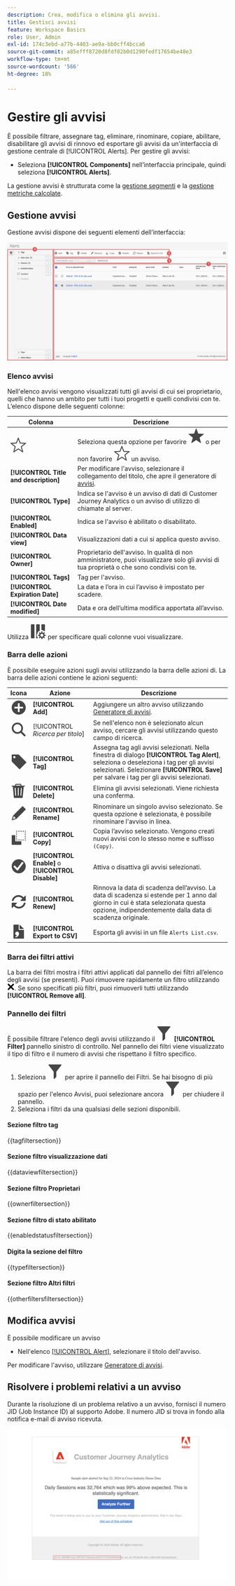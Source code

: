 ```yaml
---
description: Crea, modifica o elimina gli avvisi.
title: Gestisci avvisi
feature: Workspace Basics
role: User, Admin
exl-id: 174c3ebd-a77b-4403-ae9a-bb0cff4bcca6
source-git-commit: a85efff8720d8fdf02b0d1290fedf17654be48e3
workflow-type: tm+mt
source-wordcount: '566'
ht-degree: 18%

---
```


# Gestire gli avvisi


È possibile filtrare, assegnare tag, eliminare, rinominare, copiare, abilitare, disabilitare gli avvisi di rinnovo ed esportare gli avvisi da un&#39;interfaccia di gestione centrale di [!UICONTROL Alerts]. Per gestire gli avvisi:

* Seleziona **[!UICONTROL Components]** nell’interfaccia principale, quindi seleziona **[!UICONTROL Alerts]**.

La gestione avvisi è strutturata come la [gestione segmenti](/help/components/filters/manage-filters.md) e la [gestione metriche calcolate](/help/components/calc-metrics/cm-workflow/cm-manager.md).


## Gestione avvisi

Gestione avvisi dispone dei seguenti elementi dell’interfaccia:

![Interfaccia filtri](assets/alerts-manager.png)

### Elenco avvisi

Nell&#39;elenco avvisi vengono visualizzati tutti gli avvisi di cui sei proprietario, quelli che hanno un ambito per tutti i tuoi progetti e quelli condivisi con te. L’elenco dispone delle seguenti colonne:

| Colonna | Descrizione |
|---|---|
| ![StarOutline](/help/assets/icons/StarOutline.svg) | Seleziona questa opzione per favorire ![Star](/help/assets/icons/Star.svg) o per non favorire ![StarOutline](/help/assets/icons/StarOutline.svg) un avviso. |
| **[!UICONTROL Title and description]** | Per modificare l&#39;avviso, selezionare il collegamento del titolo, che apre il generatore di [avvisi](alert-builder.md#alert-builder). |
| **[!UICONTROL Type]** | Indica se l&#39;avviso è un avviso di dati di Customer Journey Analytics o un avviso di utilizzo di chiamate al server. |
| **[!UICONTROL Enabled]** | Indica se l&#39;avviso è abilitato o disabilitato. |
| **[!UICONTROL Data view]** | Visualizzazioni dati a cui si applica questo avviso. |
| **[!UICONTROL Owner]** | Proprietario dell&#39;avviso. In qualità di non amministratore, puoi visualizzare solo gli avvisi di tua proprietà o che sono condivisi con te. |
| **[!UICONTROL Tags]** | Tag per l&#39;avviso. |
| **[!UICONTROL Expiration Date]** | La data e l’ora in cui l’avviso è impostato per scadere. |
| **[!UICONTROL Date modified]** | Data e ora dell’ultima modifica apportata all’avviso. |

<!-- When "Last used" column is added, add this information as the description: Shows the date when the alert was last used. <p>This information can help you determine whether a component is valuable to users in your organization, where it is used, and if it needs to be deleted or modified.</p><p>Consider the following when viewing this column:</p><ul><li>This information does not include usage from the API, Report Builder, or Data Warehouse.</li><li>For some components, this column might not contain data if the component was last used prior to September 2023.</li></ul> -->

Utilizza ![ColumnSetting](/help/assets/icons/ColumnSetting.svg) per specificare quali colonne vuoi visualizzare.

### Barra delle azioni

È possibile eseguire azioni sugli avvisi utilizzando la barra delle azioni di. La barra delle azioni contiene le azioni seguenti:

| Icona | Azione | Descrizione |
|:---:|---|---|
| ![AddCircle](/help/assets/icons/AddCircle.svg) | **[!UICONTROL Add]** | Aggiungere un altro avviso utilizzando [Generatore di avvisi](alert-builder.md#alert-builder). |
| ![Ricerca](/help/assets/icons/Search.svg) | [!UICONTROL *Ricerca per titolo*] | Se nell&#39;elenco non è selezionato alcun avviso, cercare gli avvisi utilizzando questo campo di ricerca. |
| ![Etichetta](/help/assets/icons/Label.svg) | **[!UICONTROL Tag]** | Assegna tag agli avvisi selezionati. Nella finestra di dialogo **[!UICONTROL Tag Alert]**, seleziona o deseleziona i tag per gli avvisi selezionati. Selezionare **[!UICONTROL Save]** per salvare i tag per gli avvisi selezionati. |
| ![Elimina](/help/assets/icons/Delete.svg) | **[!UICONTROL Delete]** | Elimina gli avvisi selezionati. Viene richiesta una conferma. |
| ![Modifica](/help/assets/icons/Edit.svg) | **[!UICONTROL Rename]** | Rinominare un singolo avviso selezionato. Se questa opzione è selezionata, è possibile rinominare l&#39;avviso in linea. |
| ![Copia](/help/assets/icons/Copy.svg) | **[!UICONTROL Copy]** | Copia l’avviso selezionato. Vengono creati nuovi avvisi con lo stesso nome e suffisso `(Copy)`. |
| ![CheckmarkCircle](/help/assets/icons/CheckmarkCircle.svg) | **[!UICONTROL Enable]** o **[!UICONTROL Disable]** | Attiva o disattiva gli avvisi selezionati. |
| ![Aggiorna](/help/assets/icons/Refresh.svg) | **[!UICONTROL Renew]** | Rinnova la data di scadenza dell’avviso. La data di scadenza si estende per 1 anno dal giorno in cui è stata selezionata questa opzione, indipendentemente dalla data di scadenza originale. |
| ![FileCSV](/help/assets/icons/FileCSV.svg) | **[!UICONTROL Export to CSV]** | Esporta gli avvisi in un file `Alerts List.csv`. |


### Barra dei filtri attivi

La barra dei filtri mostra i filtri attivi applicati dal pannello dei filtri all’elenco degli avvisi (se presenti). Puoi rimuovere rapidamente un filtro utilizzando ![CrossSize75](/help/assets/icons/CrossSize75.svg). Se sono specificati più filtri, puoi rimuoverli tutti utilizzando **[!UICONTROL Remove all]**.


### Pannello dei filtri

È possibile filtrare l&#39;elenco degli avvisi utilizzando il ![Filtro](/help/assets/icons/Filter.svg) **[!UICONTROL Filter]** pannello sinistro di controllo. Nel pannello dei filtri viene visualizzato il tipo di filtro e il numero di avvisi che rispettano il filtro specifico.


1. Seleziona ![Filtro](/help/assets/icons/Filter.svg) per aprire il pannello dei Filtri. Se hai bisogno di più spazio per l&#39;elenco Avvisi, puoi selezionare ancora ![Filtro](/help/assets/icons/Filter.svg) per chiudere il pannello.
1. Seleziona i filtri da una qualsiasi delle sezioni disponibili.


#### Sezione filtro tag

{{tagfiltersection}}


#### Sezione filtro visualizzazione dati

{{dataviewfiltersection}}


#### Sezione filtro Proprietari

{{ownerfiltersection}}


#### Sezione filtro di stato abilitato

{{enabledstatusfiltersection}}


#### Digita la sezione del filtro

{{typefiltersection}}


#### Sezione filtro Altri filtri

{{otherfiltersfiltersection}}



## Modifica avvisi

È possibile modificare un avviso

* Nell&#39;elenco [[!UICONTROL Alert]](#alerts-list), selezionare il titolo dell&#39;avviso.

Per modificare l&#39;avviso, utilizzare [Generatore di avvisi](alert-builder.md#alert-builder).

## Risolvere i problemi relativi a un avviso

Durante la risoluzione di un problema relativo a un avviso, fornisci il numero JID (Job Instance ID) al supporto Adobe. Il numero JID si trova in fondo alla notifica e-mail di avviso ricevuta.

![E-mail avviso](assets/alerts-email.PNG)
